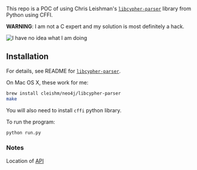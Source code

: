 
This repo is a POC of using Chris Leishman's [`libcypher-parser`](https://github.com/cleishm/libcypher-parser) library from Python using CFFI.

**WARNING**: I am not a C expert and my solution is most definitely a hack.

![I have no idea what I am doing](http://img1.rnkr-static.com/user_node_img/50013/1000240969/870/doing-science-photo-u1.jpg)


## Installation

For details, see README for [`libcypher-parser`](https://github.com/cleishm/libcypher-parser).

On Mac OS X, these work for me:

```bash
brew install cleishm/neo4j/libcypher-parser
make
```

You will also need to install `cffi` python library.

To run the program:

```python
python run.py
```

### Notes

Location of [API](https://cleishm.github.io/libcypher-parser/doc/latest/cypher-parser_8h.html)
